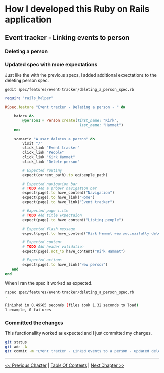 # How I developed this Ruby on Rails application #


## Event tracker - Linking events to person ##


### Deleting a person ###


### Updated spec with more expectations ###
Just like the with the previous specs, I added additional expectations to the deleting person spec.
```bash
gedit spec/features/event-tracker/deleting_a_person_spec.rb
```

```ruby
require "rails_helper"

RSpec.feature "Event tracker - Deleting a person - " do
    
    before do
        @person1 = Person.create(first_name: "Kirk",
                                  last_name: "Hammet") 
    end
    
    scenario "A user deletes a person" do
        visit "/"
        click_link "Event tracker"
        click_link "People"
        click_link "Kirk Hammet"
        click_link "Delete person"

        # Expected routing
        expect(current_path).to eq(people_path) 

        # Expected navigation bar
        # TODO Add a proper navigation bar
        expect(page).to have_content("Navigation")
        expect(page).to have_link("Home")
        expect(page).to have_link("Event tracker")

        # Expected page title
        # TODO Add title expectaion
        expect(page).to have_content("Listing people")

        # Expected flash message
        expect(page).to have_content("Kirk Hammet was successfully deleted")

        # Expected content
        # TODO Add header validation
        expect(page).not_to have_content("Kirk Hammet")

        # Expected actions
        expect(page).to have_link("New person")
   end
end
```

When I ran the spec it worked as expected.
```bash
rspec spec/features/event-tracker/deleting_a_person_spec.rb 
.

Finished in 0.49565 seconds (files took 1.32 seconds to load)
1 example, 0 failures
```


### Committed the changes ###
This functionallity worked as expected and I just committed my changes.
```bash
git status
git add -A
git commit -m "Event tracker - Linked events to a person - Updated deleting a person"
```

----------
[<< Previous Chapter](../section_5_linking_events_to_person/5_4_editing_a_person.md) | [Table Of Contents](../how_i_developed_this_rails_application.md) | [Next Chapter >>](../section_5_event_tracker_linking_events_to_person/5_6_creating_an_event.md)
